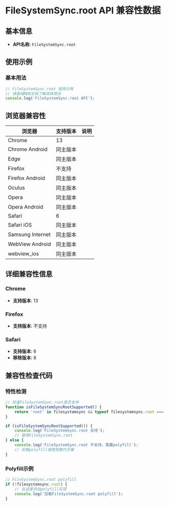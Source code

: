 # FileSystemSync.root API 兼容性数据

## 基本信息

- **API名称**: `FileSystemSync.root`

## 使用示例

### 基本用法

```javascript
// FileSystemSync.root 使用示例
// 请查阅MDN文档了解具体用法
console.log('FileSystemSync.root API');
```

## 浏览器兼容性

| 浏览器 | 支持版本 | 说明 |
|--------|----------|------|
| Chrome | 13 |  |
| Chrome Android | 同主版本 |  |
| Edge | 同主版本 |  |
| Firefox | 不支持 |  |
| Firefox Android | 同主版本 |  |
| Oculus | 同主版本 |  |
| Opera | 同主版本 |  |
| Opera Android | 同主版本 |  |
| Safari | 6 |  |
| Safari iOS | 同主版本 |  |
| Samsung Internet | 同主版本 |  |
| WebView Android | 同主版本 |  |
| webview_ios | 同主版本 |  |

## 详细兼容性信息

### Chrome

- **支持版本**: 13

### Firefox

- **支持版本**: 不支持

### Safari

- **支持版本**: 6
- **移除版本**: 8

## 兼容性检查代码

### 特性检测

```javascript
// 检查FileSystemSync.root是否支持
function isFileSystemSyncRootSupported() {
    return 'root' in filesystemsync && typeof filesystemsync.root === 'function';
}

if (isFileSystemSyncRootSupported()) {
    console.log('FileSystemSync.root 支持');
    // 使用FileSystemSync.root
} else {
    console.log('FileSystemSync.root 不支持，需要polyfill');
    // 加载polyfill或使用替代方案
}
```

### Polyfill示例

```javascript
// FileSystemSync.root polyfill
if (!filesystemsync.root) {
    // 在这里添加polyfill实现
    console.log('加载FileSystemSync.root polyfill');
}
```

